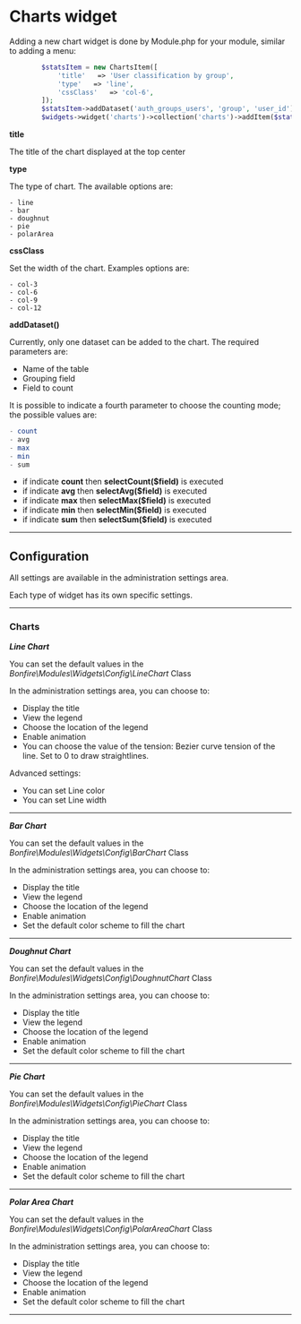# Charts widget

Adding a new chart widget is done by Module.php for your module, similar to adding a menu:

```php
		$statsItem = new ChartsItem([
			'title'   => 'User classification by group',
			'type'   => 'line',
			'cssClass'   => 'col-6',
		]);
		$statsItem->addDataset('auth_groups_users', 'group', 'user_id');
		$widgets->widget('charts')->collection('charts')->addItem($statsItem);
```

**title**

The title of the chart displayed at the top center

**type**

The type of chart.
The available options are:
```
- line
- bar
- doughnut
- pie
- polarArea
```

**cssClass**

Set the width of the chart.
Examples options are:
```
- col-3
- col-6
- col-9
- col-12
```

**addDataset()**

Currently, only one dataset can be added to the chart. The required parameters are:

- Name of the table
- Grouping field
- Field to count

It is possible to indicate a fourth parameter to choose the counting mode; the possible values are:

```php
- count
- avg
- max
- min
- sum
```

- if indicate **count** then **selectCount($field)** is executed
- if indicate **avg** then **selectAvg($field)**  is executed
- if indicate **max** then **selectMax($field)**  is executed
- if indicate **min** then **selectMin($field)**  is executed
- if indicate **sum** then **selectSum($field)**  is executed

---

## Configuration

All settings are available in the administration settings area.

Each type of widget has its own specific settings.

---

### Charts ###

***Line Chart***

You can set the default values in the *Bonfire\Modules\Widgets\Config\LineChart* Class

In the administration settings area, you can choose to:
- Display the title
- View the legend
- Choose the location of the legend
- Enable animation
- You can choose the value of the tension: Bezier curve tension of the line. Set to 0 to draw straightlines.

Advanced settings:

- You can set Line color
- You can set Line width

---

***Bar Chart***

You can set the default values in the *Bonfire\Modules\Widgets\Config\BarChart* Class

In the administration settings area, you can choose to:
- Display the title
- View the legend
- Choose the location of the legend
- Enable animation
- Set the default color scheme to fill the chart

---

***Doughnut Chart***

You can set the default values in the *Bonfire\Modules\Widgets\Config\DoughnutChart* Class

In the administration settings area, you can choose to:
- Display the title
- View the legend
- Choose the location of the legend
- Enable animation
- Set the default color scheme to fill the chart

---

***Pie Chart***

You can set the default values in the *Bonfire\Modules\Widgets\Config\PieChart* Class

In the administration settings area, you can choose to:
- Display the title
- View the legend
- Choose the location of the legend
- Enable animation
- Set the default color scheme to fill the chart

---

***Polar Area Chart***

You can set the default values in the *Bonfire\Modules\Widgets\Config\PolarAreaChart* Class

In the administration settings area, you can choose to:
- Display the title
- View the legend
- Choose the location of the legend
- Enable animation
- Set the default color scheme to fill the chart

---

